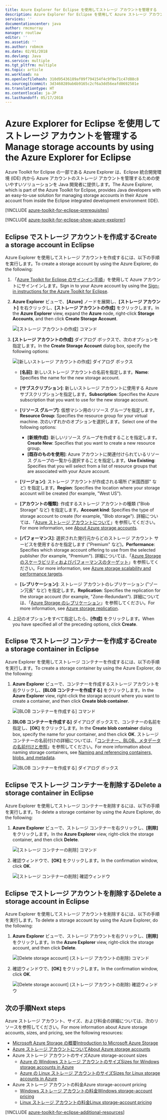 ```yaml
---
title: Azure Explorer for Eclipse を使用してストレージ アカウントを管理する
description: Azure Explorer for Eclipse を使用して Azure ストレージ アカウントを管理する方法について説明します。
services: ''
documentationcenter: java
author: rmcmurray
manager: routlaw
editor: ''
ms.assetid: ''
ms.author: robmcm
ms.date: 02/01/2018
ms.devlang: Java
ms.service: multiple
ms.tgt_pltfrm: multiple
ms.topic: article
ms.workload: na
ms.openlocfilehash: 310d95436189af09f794154f4c9f0e71c47d88c8
ms.sourcegitcommit: 3d3460289ab6b9165c2cf6a3dd56eafd0692501e
ms.translationtype: HT
ms.contentlocale: ja-JP
ms.lasthandoff: 05/17/2018
---
```

# <a name="manage-storage-accounts-by-using-the-azure-explorer-for-eclipse"></a><span data-ttu-id="388a1-103">Azure Explorer for Eclipse を使用してストレージ アカウントを管理する</span><span class="sxs-lookup"><span data-stu-id="388a1-103">Manage storage accounts by using the Azure Explorer for Eclipse</span></span>

<span data-ttu-id="388a1-104">Azure Toolkit for Eclipse の一部である Azure Explorer は、Eclipse 統合開発環境 (IDE) 内から Azure アカウントのストレージ アカウントを管理するための使いやすいソリューションを Java 開発者に提供します。</span><span class="sxs-lookup"><span data-stu-id="388a1-104">The Azure Explorer, which is part of the Azure Toolkit for Eclipse, provides Java developers with an easy-to-use solution for managing storage accounts in their Azure account from inside the Eclipse integrated development environment (IDE).</span></span>

[!INCLUDE [azure-toolkit-for-eclipse-prerequisites](../includes/azure-toolkit-for-eclipse-prerequisites.md)]

[!INCLUDE [azure-toolkit-for-eclipse-show-azure-explorer](../includes/azure-toolkit-for-eclipse-show-azure-explorer.md)]

## <a name="create-a-storage-account-in-eclipse"></a><span data-ttu-id="388a1-105">Eclipse でストレージ アカウントを作成する</span><span class="sxs-lookup"><span data-stu-id="388a1-105">Create a storage account in Eclipse</span></span>

<span data-ttu-id="388a1-106">Azure Explorer を使用してストレージ アカウントを作成するには、以下の手順を実行します。</span><span class="sxs-lookup"><span data-stu-id="388a1-106">To create a storage account by using the Azure Explorer, do the following:</span></span>

1. <span data-ttu-id="388a1-107">「[Azure Toolkit for Eclipse のサインイン手順](https://docs.microsoft.com/java/azure/eclipse/azure-toolkit-for-eclipse-sign-in-instructions)」を使用して Azure アカウントにサインインします。</span><span class="sxs-lookup"><span data-stu-id="388a1-107">Sign in to your Azure account by using the [Sign-in instructions for the Azure Toolkit for Eclipse](https://docs.microsoft.com/java/azure/eclipse/azure-toolkit-for-eclipse-sign-in-instructions).</span></span>

1. <span data-ttu-id="388a1-108">**Azure Explorer** ビューで、**[Azure]** ノードを展開し、**[ストレージ アカウント]** を右クリックし、**[ストレージ アカウントの作成]** をクリックします。</span><span class="sxs-lookup"><span data-stu-id="388a1-108">In the **Azure Explorer** view, expand the **Azure** node, right-click **Storage Accounts**, and then click **Create Storage Account**.</span></span>

   ![[ストレージ アカウントの作成] コマンド][CS01]

1. <span data-ttu-id="388a1-110">**[ストレージ アカウントの作成]** ダイアログ ボックスで、次のオプションを指定します。</span><span class="sxs-lookup"><span data-stu-id="388a1-110">In the **Create Storage Account** dialog box, specify the following options:</span></span>

   ![[新しいストレージ アカウントの作成] ダイアログ ボックス][CS02]

   * <span data-ttu-id="388a1-112">**[名前]**: 新しいストレージ アカウントの名前を指定します。</span><span class="sxs-lookup"><span data-stu-id="388a1-112">**Name**: Specifies the name for the new storage account.</span></span>

   * <span data-ttu-id="388a1-113">**[サブスクリプション]**: 新しいストレージ アカウントに使用する Azure サブスクリプションを指定します。</span><span class="sxs-lookup"><span data-stu-id="388a1-113">**Subscription**: Specifies the Azure subscription that you want to use for the new storage account.</span></span>

   * <span data-ttu-id="388a1-114">**[リソース グループ]**: 仮想マシン用のリソース グループを指定します。</span><span class="sxs-lookup"><span data-stu-id="388a1-114">**Resource Group**: Specifies the resource group for your virtual machine.</span></span> <span data-ttu-id="388a1-115">次のいずれかのオプションを選択します。</span><span class="sxs-lookup"><span data-stu-id="388a1-115">Select one of the following options:</span></span>
      * <span data-ttu-id="388a1-116">**[新規作成]**: 新しいリソース グループを作成することを指定します。</span><span class="sxs-lookup"><span data-stu-id="388a1-116">**Create New**: Specifies that you want to create a new resource group.</span></span>
      * <span data-ttu-id="388a1-117">**[既存のものを使用]**: Azure アカウントに関連付けられているリソース グループの一覧から選択することを指定します。</span><span class="sxs-lookup"><span data-stu-id="388a1-117">**Use Existing**: Specifies that you will select from a list of resource groups that are associated with your Azure account.</span></span>

   * <span data-ttu-id="388a1-118">**[リージョン]**: ストレージ アカウントが作成される場所 ("米国西部" など) を指定します。</span><span class="sxs-lookup"><span data-stu-id="388a1-118">**Region**: Specifies the location where your storage account will be created (for example, "West US").</span></span>

   * <span data-ttu-id="388a1-119">**[アカウントの種類]**: 作成するストレージ アカウントの種類 ("Blob Storage" など) を指定します。</span><span class="sxs-lookup"><span data-stu-id="388a1-119">**Account kind**: Specifies the type of storage account to create (for example, "Blob storage").</span></span> <span data-ttu-id="388a1-120">詳細については、「[Azure ストレージ アカウントについて]」を参照してください。</span><span class="sxs-lookup"><span data-stu-id="388a1-120">For more information, see [About Azure storage accounts].</span></span>

   * <span data-ttu-id="388a1-121">**[パフォーマンス]**: 選択された発行元からどのストレージ アカウント サービスを使用するかを指定します ("Premium" など)。</span><span class="sxs-lookup"><span data-stu-id="388a1-121">**Performance**: Specifies which storage account offering to use from the selected publisher (for example, "Premium").</span></span> <span data-ttu-id="388a1-122">詳細については、「[Azure Storage のスケーラビリティおよびパフォーマンスのターゲット]」を参照してください。</span><span class="sxs-lookup"><span data-stu-id="388a1-122">For more information, see [Azure storage scalability and performance targets].</span></span>

   * <span data-ttu-id="388a1-123">**[レプリケーション]**: ストレージ アカウントのレプリケーション ("ゾーン冗長" など) を指定します。</span><span class="sxs-lookup"><span data-stu-id="388a1-123">**Replication**: Specifies the replication for the storage account (for example, "Zone-Redundant").</span></span> <span data-ttu-id="388a1-124">詳細については、「[Azure Storage のレプリケーション]」を参照してください。</span><span class="sxs-lookup"><span data-stu-id="388a1-124">For more information, see [Azure storage replication].</span></span>

1. <span data-ttu-id="388a1-125">上記のオプションをすべて指定したら、**[作成]** をクリックします。</span><span class="sxs-lookup"><span data-stu-id="388a1-125">When you have specified all of the preceding options, click **Create**.</span></span>

## <a name="create-a-storage-container-in-eclipse"></a><span data-ttu-id="388a1-126">Eclipse でストレージ コンテナーを作成する</span><span class="sxs-lookup"><span data-stu-id="388a1-126">Create a storage container in Eclipse</span></span>

<span data-ttu-id="388a1-127">Azure Explorer を使用してストレージ コンテナーを作成するには、以下の手順を実行します。</span><span class="sxs-lookup"><span data-stu-id="388a1-127">To create a storage container by using the Azure Explorer, do the following:</span></span>

1. <span data-ttu-id="388a1-128">**Azure Explorer** ビューで、コンテナーを作成するストレージ アカウントを右クリックし、**[BLOB コンテナーを作成する]** をクリックします。</span><span class="sxs-lookup"><span data-stu-id="388a1-128">In the **Azure Explorer** view, right-click the storage account where you want to create a container, and then click **Create blob container**.</span></span>

   ![[BLOB コンテナーを作成する] コマンド][CC01]

1. <span data-ttu-id="388a1-130">**[BLOB コンテナーを作成する]** ダイアログ ボックスで、コンテナーの名前を指定し、**[OK]** をクリックします。</span><span class="sxs-lookup"><span data-stu-id="388a1-130">In the **Create blob container** dialog box, specify the name for your container, and then click **OK**.</span></span> <span data-ttu-id="388a1-131">ストレージ コンテナーの名前付けの詳細については、「[コンテナー、BLOB、メタデータの名前付けと参照]」を参照してください。</span><span class="sxs-lookup"><span data-stu-id="388a1-131">For more information about naming storage containers, see [Naming and referencing containers, blobs, and metadata].</span></span>

   ![[BLOB コンテナーを作成する] ダイアログ ボックス][CC02]

## <a name="delete-a-storage-container-in-eclipse"></a><span data-ttu-id="388a1-133">Eclipse でストレージ コンテナーを削除する</span><span class="sxs-lookup"><span data-stu-id="388a1-133">Delete a storage container in Eclipse</span></span>

<span data-ttu-id="388a1-134">Azure Explorer を使用してストレージ コンテナーを削除するには、以下の手順を実行します。</span><span class="sxs-lookup"><span data-stu-id="388a1-134">To delete a storage container by using the Azure Explorer, do the following:</span></span>

1. <span data-ttu-id="388a1-135">**Azure Explorer** ビューで、ストレージ コンテナーを右クリックし、**[削除]** をクリックします。</span><span class="sxs-lookup"><span data-stu-id="388a1-135">In the **Azure Explorer** view, right-click the storage container, and then click **Delete**.</span></span>

   ![[ストレージ コンテナーの削除] コマンド][DC01]

1. <span data-ttu-id="388a1-137">確認ウィンドウで、**[OK]** をクリックします。</span><span class="sxs-lookup"><span data-stu-id="388a1-137">In the confirmation window, click **OK**.</span></span>

   ![[ストレージ コンテナーの削除] 確認ウィンドウ][DC02]

## <a name="delete-a-storage-account-in-eclipse"></a><span data-ttu-id="388a1-139">Eclipse でストレージ アカウントを削除する</span><span class="sxs-lookup"><span data-stu-id="388a1-139">Delete a storage account in Eclipse</span></span>

<span data-ttu-id="388a1-140">Azure Explorer を使用してストレージ アカウントを削除するには、以下の手順を実行します。</span><span class="sxs-lookup"><span data-stu-id="388a1-140">To delete a storage account by using the Azure Explorer, do the following:</span></span>

1. <span data-ttu-id="388a1-141">**Azure Explorer** ビューで、ストレージ アカウントを右クリックし、**[削除]** をクリックします。</span><span class="sxs-lookup"><span data-stu-id="388a1-141">In the **Azure Explorer** view, right-click the storage account, and then click **Delete**.</span></span>

   ![[Delete storage account] (ストレージ アカウントの削除) コマンド][DS01]

1. <span data-ttu-id="388a1-143">確認ウィンドウで、**[OK]** をクリックします。</span><span class="sxs-lookup"><span data-stu-id="388a1-143">In the confirmation window, click **OK**.</span></span>

   ![[Delete storage account] (ストレージ アカウントの削除) 確認ウィンドウ][DS02]

## <a name="next-steps"></a><span data-ttu-id="388a1-145">次の手順</span><span class="sxs-lookup"><span data-stu-id="388a1-145">Next steps</span></span>

<span data-ttu-id="388a1-146">Azure ストレージ アカウント、サイズ、および料金の詳細については、次のリソースを参照してください。</span><span class="sxs-lookup"><span data-stu-id="388a1-146">For more information about Azure storage accounts, sizes, and pricing, see the following resources:</span></span>

* <span data-ttu-id="388a1-147">[Microsoft Azure Storage の概要]</span><span class="sxs-lookup"><span data-stu-id="388a1-147">[Introduction to Microsoft Azure Storage]</span></span>
* <span data-ttu-id="388a1-148">[Azure ストレージ アカウントについて]</span><span class="sxs-lookup"><span data-stu-id="388a1-148">[About Azure storage accounts]</span></span>
* <span data-ttu-id="388a1-149">Azure ストレージ アカウントのサイズ</span><span class="sxs-lookup"><span data-stu-id="388a1-149">Azure storage-account sizes</span></span>
  * <span data-ttu-id="388a1-150">[Azure の Windows ストレージ アカウントのサイズ]</span><span class="sxs-lookup"><span data-stu-id="388a1-150">[Sizes for Windows storage accounts in Azure]</span></span>
  * <span data-ttu-id="388a1-151">[Azure の Linux ストレージ アカウントのサイズ]</span><span class="sxs-lookup"><span data-stu-id="388a1-151">[Sizes for Linux storage accounts in Azure]</span></span>
* <span data-ttu-id="388a1-152">Azure ストレージ アカウントの料金</span><span class="sxs-lookup"><span data-stu-id="388a1-152">Azure storage-account pricing</span></span>
  * <span data-ttu-id="388a1-153">[Windows ストレージ アカウントの料金]</span><span class="sxs-lookup"><span data-stu-id="388a1-153">[Windows storage-account pricing]</span></span>
  * <span data-ttu-id="388a1-154">[Linux ストレージ アカウントの料金]</span><span class="sxs-lookup"><span data-stu-id="388a1-154">[Linux storage-account pricing]</span></span>

[!INCLUDE [azure-toolkit-for-eclipse-additional-resources](../includes/azure-toolkit-for-eclipse-additional-resources.md)]

<!-- URL List -->

[Microsoft Azure Storage の概要]: /azure/storage/storage-introduction
[Introduction to Microsoft Azure Storage]: /azure/storage/storage-introduction
[Azure ストレージ アカウントについて]: /azure/storage/storage-create-storage-account
[About Azure storage accounts]: /azure/storage/storage-create-storage-account
[Azure Storage のレプリケーション]: /azure/storage/storage-redundancy
[Azure storage replication]: /azure/storage/storage-redundancy
[Azure Storage のスケーラビリティおよびパフォーマンスのターゲット]: /azure/storage/storage-scalability-targets
[Azure storage scalability and Performance Targets]: /azure/storage/storage-scalability-targets
[コンテナー、BLOB、メタデータの名前付けと参照]: http://go.microsoft.com/fwlink/?LinkId=255555
[Naming and referencing containers, blobs, and metadata]: http://go.microsoft.com/fwlink/?LinkId=255555

[Azure の Windows ストレージ アカウントのサイズ]: /azure/virtual-machines/virtual-machines-windows-sizes
[Sizes for Windows storage accounts in Azure]: /azure/virtual-machines/virtual-machines-windows-sizes
[Azure の Linux ストレージ アカウントのサイズ]: /azure/virtual-machines/virtual-machines-linux-sizes
[Sizes for Linux storage accounts in Azure]: /azure/virtual-machines/virtual-machines-linux-sizes
[Windows ストレージ アカウントの料金]: /pricing/details/virtual-machines/windows/
[Windows storage-account pricing]: /pricing/details/virtual-machines/windows/
[Linux ストレージ アカウントの料金]: /pricing/details/virtual-machines/linux/
[Linux storage-account pricing]: /pricing/details/virtual-machines/linux/

<!-- IMG List -->

[CS01]: media/azure-toolkit-for-eclipse-managing-storage-accounts-using-azure-explorer/CS01.png
[CS02]: media/azure-toolkit-for-eclipse-managing-storage-accounts-using-azure-explorer/CS02.png
[CC01]: media/azure-toolkit-for-eclipse-managing-storage-accounts-using-azure-explorer/CC01.png
[CC02]: media/azure-toolkit-for-eclipse-managing-storage-accounts-using-azure-explorer/CC02.png

[DS01]: media/azure-toolkit-for-eclipse-managing-storage-accounts-using-azure-explorer/DS01.png
[DS02]: media/azure-toolkit-for-eclipse-managing-storage-accounts-using-azure-explorer/DS02.png
[DC01]: media/azure-toolkit-for-eclipse-managing-storage-accounts-using-azure-explorer/DC01.png
[DC02]: media/azure-toolkit-for-eclipse-managing-storage-accounts-using-azure-explorer/DC02.png
